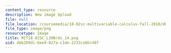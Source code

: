 ```yaml
---
content_type: resource
description: New image Upload
file: null
file_location: /coursemedia/18-02sc-multivariable-calculus-fall-2010/dbb269dc6ee9027ac1de2233ce8bc407_MIT18_02SC_L30Brds_14.png
file_type: image/png
resourcetype: Image
title: MIT18_02SC_L30Brds_14.png
uid: dbb269dc-6ee9-027a-c1de-2233ce8bc407
---
```

